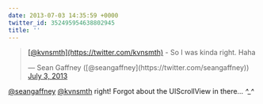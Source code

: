 ```yaml
---
date: 2013-07-03 14:35:59 +0000
twitter_id: 352495954638802945
title: ''
---
```


<blockquote class="twitter-tweet"><p lang="en" dir="ltr"><a href="https://twitter.com/kvnsmth?ref_src=twsrc%5Etfw">[@kvnsmth](https://twitter.com/kvnsmth)</a> - So I was kinda right. Haha</p>&mdash; Sean Gaffney ([@seangaffney](https://twitter.com/seangaffney)) <a href="https://twitter.com/seangaffney/status/352493944166301698?ref_src=twsrc%5Etfw">July 3, 2013</a></blockquote>
<script async src="https://platform.twitter.com/widgets.js" charset="utf-8"></script>

[@seangaffney](https://twitter.com/seangaffney) [@kvnsmth](https://twitter.com/kvnsmth) right! Forgot about the UIScrollView in there… *^_^*
